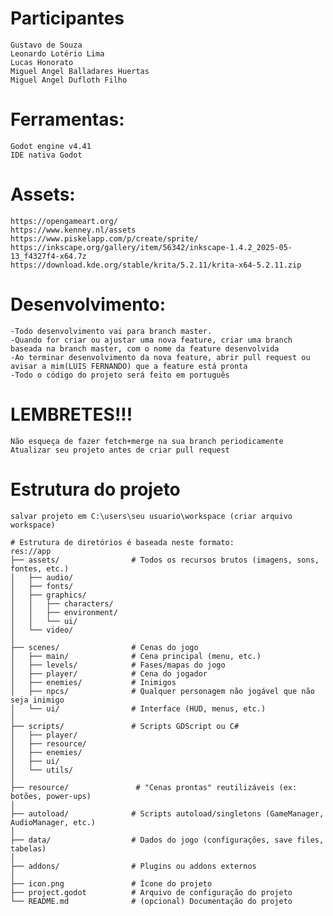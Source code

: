 # Participantes
	Gustavo de Souza
	Leonardo Lotério Lima
	Lucas Honorato
	Miguel Angel Balladares Huertas
	Miguel Angel Dufloth Filho


# Ferramentas:
	Godot engine v4.41
	IDE nativa Godot

# Assets:
	https://opengameart.org/
	https://www.kenney.nl/assets
	https://www.piskelapp.com/p/create/sprite/
	https://inkscape.org/gallery/item/56342/inkscape-1.4.2_2025-05-13_f4327f4-x64.7z
	https://download.kde.org/stable/krita/5.2.11/krita-x64-5.2.11.zip

# Desenvolvimento: 
	-Todo desenvolvimento vai para branch master.
	-Quando for criar ou ajustar uma nova feature, criar uma branch baseada na branch master, com o nome da feature desenvolvida
	-Ao terminar desenvolvimento da nova feature, abrir pull request ou avisar a mim(LUIS FERNANDO) que a feature está pronta
	-Todo o código do projeto será feito em português
  
# LEMBRETES!!!
	Não esqueça de fazer fetch+merge na sua branch periodicamente 
	Atualizar seu projeto antes de criar pull request

# Estrutura do projeto
	salvar projeto em C:\users\seu usuario\workspace (criar arquivo workspace)    

	# Estrutura de diretórios é baseada neste formato:
	res://app
	├── assets/                # Todos os recursos brutos (imagens, sons, fontes, etc.)
	│   ├── audio/
	│   ├── fonts/
	│   ├── graphics/
	│   │   ├── characters/
	│   │   ├── environment/
	│   │   └── ui/
	│   └── video/
	│
	├── scenes/                # Cenas do jogo
	│   ├── main/              # Cena principal (menu, etc.)
	│   ├── levels/            # Fases/mapas do jogo
	│   ├── player/            # Cena do jogador
	│   ├── enemies/           # Inimigos
	│   ├── npcs/              # Qualquer personagem não jogável que não seja inimigo
	│   └── ui/                # Interface (HUD, menus, etc.)
	│
	├── scripts/               # Scripts GDScript ou C#
	│   ├── player/
	│   ├── resource/
	│   ├── enemies/
	│   ├── ui/
	│   └── utils/
	│
	├── resource/               # "Cenas prontas" reutilizáveis (ex: botões, power-ups)
	│
	├── autoload/              # Scripts autoload/singletons (GameManager, AudioManager, etc.)
	│
	├── data/                  # Dados do jogo (configurações, save files, tabelas)
	│
	├── addons/                # Plugins ou addons externos
	│
	├── icon.png               # Ícone do projeto
	├── project.godot          # Arquivo de configuração do projeto
	└── README.md              # (opcional) Documentação do projeto
